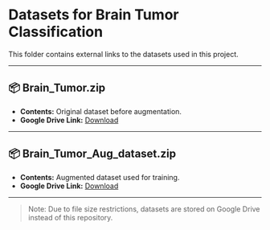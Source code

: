 # Datasets for Brain Tumor Classification

This folder contains external links to the datasets used in this project.

---

## 📦 Brain_Tumor.zip
- **Contents:** Original dataset before augmentation.
- **Google Drive Link:** [Download](https://drive.google.com/drive/folders/1HuAeoD_YLON65MNzkGnfXgFXfoWmS3Eq?usp=sharing)

---

## 📦 Brain_Tumor_Aug_dataset.zip
- **Contents:** Augmented dataset used for training.
- **Google Drive Link:** [Download]((https://drive.google.com/file/d/1SiSVQXh2_NkXJaNqJswvHR5gSGE9O6k7/view?usp=sharing))

---

> Note: Due to file size restrictions, datasets are stored on Google Drive instead of this repository.

